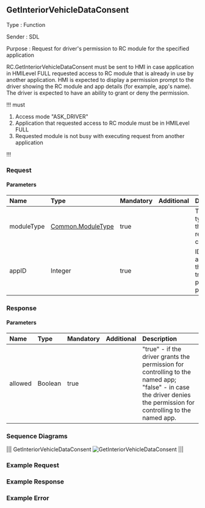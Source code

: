 ## GetInteriorVehicleDataConsent

Type
: Function

Sender
: SDL

Purpose
: Request for driver's permission to RC module for the specified application

RC.GetInteriorVehicleDataConsent must be sent to HMI in case application in HMILevel FULL requested access to RC module that is already in use by another application. 
HMI is expected to display a permission prompt to the driver showing the RC module and app details (for example, app's name).
The driver is expected to have an ability to grant or deny the permission.

!!! must

1. Access mode "ASK_DRIVER"
2. Application that requested access to RC module must be in HMILevel FULL
3. Requested module is not busy with executing request from another application

!!!

### Request

#### Parameters

|Name|Type|Mandatory|Additional|Description|
|:---|:---|:--------|:---------|:---------|
|moduleType|[Common.ModuleType](https://github.com/OlesiaV/sdl_hmi_integration_guidelines/blob/a118768fa9c6631e168f932919687196bd281f46/docs/Common/Enums/index.md)|true||The module type that the app requests to control|
|appID|Integer|true||ID of the application that triggers the permission prompt|

### Response

#### Parameters
|Name|Type|Mandatory|Additional|Description|
|:---|:---|:--------|:---------|:---------|
|allowed|Boolean|true||"true" - if the driver grants the permission for controlling to the named app; <br> "false" - in case the driver denies the permission for controlling to the named app.|

### Sequence Diagrams

|||
GetInteriorVehicleDataConsent
![GetInteriorVehicleDataConsent](https://github.com/OlesiaV/sdl_hmi_integration_guidelines/blob/sdl_rc_part3/docs/RC/GetInteriorVehicleDataConsent/accessories/GetInteriorVehicleDataConsent.png)
|||

### Example Request

### Example Response

### Example Error
